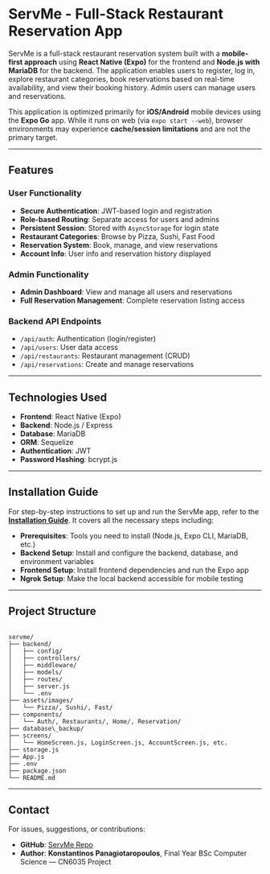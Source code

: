 # ServMe - Full-Stack Restaurant Reservation App

ServMe is a full-stack restaurant reservation system built with a **mobile-first approach** using **React Native (Expo)** for the frontend and **Node.js with MariaDB** for the backend. The application enables users to register, log in, explore restaurant categories, book reservations based on real-time availability, and view their booking history. Admin users can manage users and reservations.

This application is optimized primarily for **iOS/Android** mobile devices using the **Expo Go** app. While it runs on web (via `expo start --web`), browser environments may experience **cache/session limitations** and are not the primary target.

---

## Features

### User Functionality
- **Secure Authentication**: JWT-based login and registration
- **Role-based Routing**: Separate access for users and admins
- **Persistent Session**: Stored with `AsyncStorage` for login state
- **Restaurant Categories**: Browse by Pizza, Sushi, Fast Food
- **Reservation System**: Book, manage, and view reservations
- **Account Info**: User info and reservation history displayed

### Admin Functionality
- **Admin Dashboard**: View and manage all users and reservations
- **Full Reservation Management**: Complete reservation listing access

### Backend API Endpoints
- `/api/auth`: Authentication (login/register)
- `/api/users`: User data access
- `/api/restaurants`: Restaurant management (CRUD)
- `/api/reservations`: Create and manage reservations

---

## Technologies Used

- **Frontend**: React Native (Expo)
- **Backend**: Node.js / Express
- **Database**: MariaDB
- **ORM**: Sequelize
- **Authentication**: JWT
- **Password Hashing**: bcrypt.js

---

## Installation Guide

For step-by-step instructions to set up and run the ServMe app, refer to the **[Installation Guide](installation_guide.md)**. It covers all the necessary steps including:

- **Prerequisites**: Tools you need to install (Node.js, Expo CLI, MariaDB, etc.)
- **Backend Setup**: Install and configure the backend, database, and environment variables
- **Frontend Setup**: Install frontend dependencies and run the Expo app
- **Ngrok Setup**: Make the local backend accessible for mobile testing

---

## Project Structure

```

servme/
├── backend/
│   ├── config/
│   ├── controllers/
│   ├── middleware/
│   ├── models/
│   ├── routes/
│   ├── server.js
│   └── .env
├── assets/images/
│   └── Pizza/, Sushi/, Fast/
├── components/
│   └── Auth/, Restaurants/, Home/, Reservation/
├── database\_backup/
├── screens/
│   └── HomeScreen.js, LoginScreen.js, AccountScreen.js, etc.
├── storage.js
├── App.js
├── .env
├── package.json
└── README.md

```

---

## Contact

For issues, suggestions, or contributions:
- **GitHub**: [ServMe Repo](https://github.com/gaswiz/servme)
- **Author**: **Konstantinos Panagiotaropoulos**, Final Year BSc Computer Science — CN6035 Project
